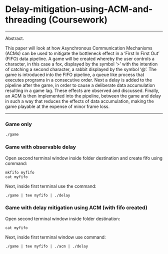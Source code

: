 # Delay-mitigation-using-ACM-and-threading (Coursework)

---

Abstract.

This paper will look at how Asynchronous Communication Mechanisms (ACMs) can be used to mitigate the bottleneck effect in a ‘First In First Out’ (FIFO) data pipeline. A game will be created whereby the user controls a character, in this case a fox, displayed by the symbol ‘>’ with the intention of catching a second character, a rabbit displayed by the symbol ‘@’. The game is introduced into the FIFO pipeline, a queue like process that executes programs in a consecutive order. Next a delay is added to the pipeline after the game, in order to cause a deliberate data accumulation resulting in a game lag. These effects are observed and discussed. Finally, an ACM is then implemented into the pipeline, between the game and delay in such a way that reduces the effects of data accumulation, making the game playable at the expense of minor frame loss.

---


### Game only

    ./game

### Game with observable delay
Open second terminal window inside folder destination and create fifo using command:

    mkfifo myfifo
    cat myfifo
    
Next, inside first terminal use the command:

    ./game | tee myfifo | ./delay
  
### Game with delay mitigation using ACM (with fifo created)
Open second terminal window inside folder destination:

    cat myfifo   
Next, inside first terminal window use command:

    ./game | tee myfifo | ./acm | ./delay
